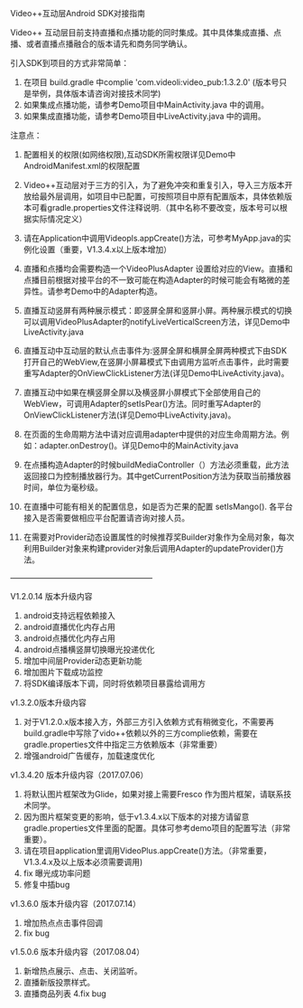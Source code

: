 Video++互动层Android SDK对接指南

Video++ 互动层目前支持直播和点播功能的同时集成。其中具体集成直播、点播、或者直播点播融合的版本请先和商务同学确认。

引入SDK到项目的方式非常简单：

  1. 在项目 build.gradle 中complie 'com.videoli:video_pub:1.3.2.0' (版本号只是举例，具体版本请咨询对接技术同学)
  2. 如果集成点播功能，请参考Demo项目中MainActivity.java 中的调用。
  3. 如果集成直播功能，请参考Demo项目中LiveActivity.java 中的调用。

注意点：

  1. 配置相关的权限(如网络权限),互动SDK所需权限详见Demo中AndroidManifest.xml的权限配置

  2. Video++互动层对于三方的引入，为了避免冲突和重复引入，导入三方版本开放给最外层调用，如项目中已配置，可按照项目中原有配置版本，具体依赖版本可看gradle.properties文件注释说明.（其中名称不要改变，版本号可以根据实际情况定义）

  3. 请在Application中调用Videopls.appCreate()方法，可参考MyApp.java的实例化设置（重要，V1.3.4.x以上版本增加）

  4. 直播和点播均会需要构造一个VideoPlusAdapter 设置给对应的View。直播和点播目前根据对接平台的不一致可能在构造Adapter的时候可能会有略微的差异性。请参考Demo中的Adapter构造。

  5. 直播互动竖屏有两种展示模式：即竖屏全屏和竖屏小屏。两种展示模式的切换可以调用VideoPlusAdapter的notifyLiveVerticalScreen方法，详见Demo中LiveActivity.java

  6. 直播互动中互动层的默认点击事件为:竖屏全屏和横屏全屏两种模式下由SDK打开自己的WebView,在竖屏小屏幕模式下由调用方监听点击事件，此时需要重写Adapter的OnViewClickListener方法(详见Demo中LiveActivity.java)。

  7. 直播互动中如果在横竖屏全屏以及横竖屏小屏模式下全部使用自己的WebView，可调用Adapter的setIsPear()方法。同时重写Adapter的OnViewClickListener方法(详见Demo中LiveActivity.java)。

  8. 在页面的生命周期方法中请对应调用adapter中提供的对应生命周期方法。例如：adapter.onDestroy()。详见Demo中的MainActivity.java

  9. 在点播构造Adapter的时候buildMediaController（）方法必须重载，此方法返回接口为控制播放器行为。其中getCurrentPosition方法为获取当前播放器时间，单位为毫秒级。

  10. 在直播中可能有相关的配置信息，如是否为芒果的配置 setIsMango(). 各平台接入是否需要做相应平台配置请咨询对接人员。

  11. 在需要对Provider动态设置属性的时候推荐奖Builder对象作为全局对象，每次利用Builder对象来构建provider对象后调用Adapter的updateProvider()方法。


  ——————————————————

  V1.2.0.14 版本升级内容
  1. android支持远程依赖接入
  2. android直播优化内存占用
  3. android点播优化内存占用
  4. android点播横竖屏切换曝光投递优化
  5. 增加中间层Provider动态更新功能
  6. 增加图片下载成功监控
  7. 将SDK编译版本下调，同时将依赖项目暴露给调用方

  v1.3.2.0版本升级内容
  1. 对于V1.2.0.x版本接入方，外部三方引入依赖方式有稍微变化，不需要再build.gradle中写除了vido++依赖以外的三方complie依赖，需要在gradle.properties文件中指定三方依赖版本（非常重要）
  2. 增强android广告缓存，加载速度优化

  v1.3.4.20 版本升级内容（2017.07.06）
  1. 将默认图片框架改为Glide，如果对接上需要Fresco 作为图片框架，请联系技术同学。
  2. 因为图片框架变更的影响，低于v1.3.4.x以下版本的对接方请留意gradle.properties文件里面的配置。具体可参考demo项目的配置写法（非常重要）。
  3. 请在项目application里调用VideoPlus.appCreate()方法。（非常重要，V1.3.4.x及以上版本必须需要调用)
  4. fix 曝光成功率问题
  5. 修复中插bug

  v1.3.6.0 版本升级内容（2017.07.14）
  1. 增加热点点击事件回调
  2. fix bug

  v1.5.0.6 版本升级内容（2017.08.04）


  1. 新增热点展示、点击、关闭监听。
  2. 直播新版投票样式。
  3. 直播商品列表
  4.fix bug

